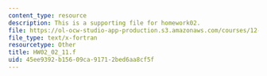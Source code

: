 ```yaml
---
content_type: resource
description: This is a supporting file for homework02.
file: https://ol-ocw-studio-app-production.s3.amazonaws.com/courses/12-010-computational-methods-of-scientific-programming-fall-2011/45ee9392b15609ca91712bed6aa8cf5f_HW02_02_11.f
file_type: text/x-fortran
resourcetype: Other
title: HW02_02_11.f
uid: 45ee9392-b156-09ca-9171-2bed6aa8cf5f
---
```

